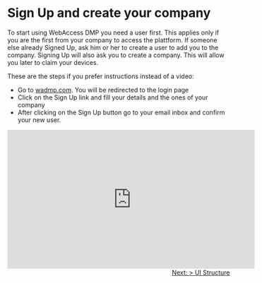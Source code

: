 # Sign Up and create your company

To start using WebAccess DMP you need a user first. This applies only if you are the first from your company to access the plattform. If someone else already Signed Up, ask him or her to create a user to add you to the company. Signing Up will also ask you to create a company. This will allow you later to claim your devices.

These are the steps if you prefer instructions instead of a video:
- Go to [wadmp.com](https://wadmp.com). You will be redirected to the login page
- Click on the Sign Up link and fill your details and the ones of your company
- After clicking on the Sign Up button go to your email inbox and confirm your new user.


<iframe width="560" height="315" src="https://www.youtube.com/embed/fDfFuPSz90w" frameborder="0" allow="accelerometer; autoplay; encrypted-media; gyroscope; picture-in-picture" allowfullscreen></iframe>
<div style='text-align:right;'><a href="/tutorials/ui-general-structure.html">Next: > UI Structure</a></div>